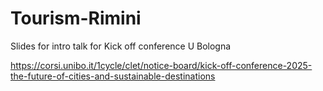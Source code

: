 # Tourism-Rimini


Slides for intro talk for Kick off conference U Bologna

https://corsi.unibo.it/1cycle/clet/notice-board/kick-off-conference-2025-the-future-of-cities-and-sustainable-destinations
